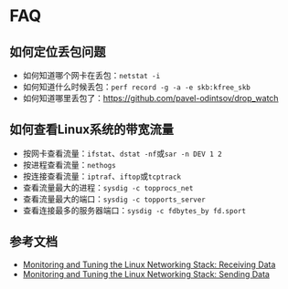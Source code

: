 # FAQ

## 如何定位丢包问题

* 如何知道哪个网卡在丢包：`netstat -i`
* 如何知道什么时候丢包：`perf record -g -a -e skb:kfree_skb`
* 如何知道哪里丢包了：<https://github.com/pavel-odintsov/drop_watch>

## 如何查看Linux系统的带宽流量

* 按网卡查看流量：`ifstat`、`dstat -nf`或`sar -n DEV 1 2`
* 按进程查看流量：`nethogs`
* 按连接查看流量：`iptraf`、`iftop`或`tcptrack`
* 查看流量最大的进程：`sysdig -c topprocs_net`
* 查看流量最大的端口：`sysdig -c topports_server`
* 查看连接最多的服务器端口：`sysdig -c fdbytes_by fd.sport`

## 参考文档

- [Monitoring and Tuning the Linux Networking Stack: Receiving Data](https://blog.packagecloud.io/eng/2016/06/22/monitoring-tuning-linux-networking-stack-receiving-data/)
- [Monitoring and Tuning the Linux Networking Stack: Sending Data](https://blog.packagecloud.io/eng/2017/02/06/monitoring-tuning-linux-networking-stack-sending-data/)

